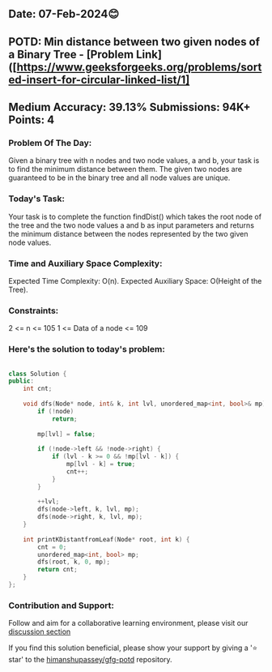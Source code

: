 ## Date: 07-Feb-2024😊

## POTD: Min distance between two given nodes of a Binary Tree - [Problem Link]([https://www.geeksforgeeks.org/problems/sorted-insert-for-circular-linked-list/1]

## Medium Accuracy: 39.13% Submissions: 94K+ Points: 4

### Problem Of The Day:

Given a binary tree with n nodes and two node values, a and b, your task is to find the minimum distance between them. The given two nodes are guaranteed to be in the binary tree and all node values are unique.

### Today's Task:

Your task is to complete the function findDist() which takes the root node of the tree and the two node values a and b as input parameters and returns the minimum distance between the nodes represented by the two given node values.

### Time and Auxiliary Space Complexity:

Expected Time Complexity: O(n).
Expected Auxiliary Space: O(Height of the Tree).

### Constraints:

2 <= n <= 105
1 <= Data of a node <= 109

### Here's the solution to today's problem:

```cpp
 
class Solution {
public:
    int cnt;
    
    void dfs(Node* node, int& k, int lvl, unordered_map<int, bool>& mp) {
        if (!node)
            return;
        
        mp[lvl] = false;
        
        if (!node->left && !node->right) {
            if (lvl - k >= 0 && !mp[lvl - k]) {
                mp[lvl - k] = true;
                cnt++;
            }
        }
        
        ++lvl;
        dfs(node->left, k, lvl, mp);
        dfs(node->right, k, lvl, mp);
    }
    
    int printKDistantfromLeaf(Node* root, int k) {
        cnt = 0;
        unordered_map<int, bool> mp;
        dfs(root, k, 0, mp);
        return cnt;
    }
};

```

### Contribution and Support:

Follow and aim for a collaborative learning environment, please visit our [discussion section](https://github.com/himanshupassey/gfg-potd/discussions)

If you find this solution beneficial, please show your support by giving a '⭐ star' to the [himanshupassey/gfg-potd](https://github.com/himanshupassey/gfg-potd) repository.
